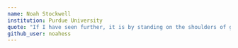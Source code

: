 ```yaml
---
name: Noah Stockwell
institution: Purdue University
quote: "If I have seen further, it is by standing on the shoulders of giants."
github_user: noahess
---
```

